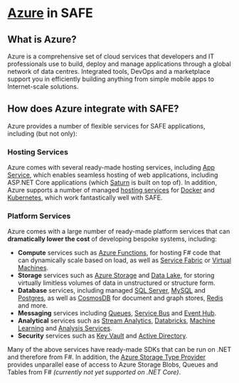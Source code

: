 # [Azure](https://azure.microsoft.com/en-gb/overview/what-is-azure/) in SAFE

## What is Azure?

Azure is a comprehensive set of cloud services that developers and IT professionals use to build, deploy and manage applications through a global network of data centres. Integrated tools, DevOps and a marketplace support you in efficiently building anything from simple mobile apps to Internet-scale solutions.

## How does Azure integrate with SAFE?

Azure provides a number of flexible services for SAFE applications, including (but not only):

### Hosting Services

Azure comes with several ready-made hosting services, including [App Service](https://azure.microsoft.com/en-us/services/app-service/), which enables seamless hosting of web applications, including ASP.NET Core applications (which [Saturn](component-saturn.md) is built on top of). In addition, Azure supports a number of managed [hosting services](https://azure.microsoft.com/en-us/services/container-instances/) for [Docker](https://azure.microsoft.com/en-us/services/app-service/containers/) and [Kubernetes](https://azure.microsoft.com/en-us/services/container-service/), which work fantastically well with SAFE.

### Platform Services

Azure comes with a large number of ready-made platform services that can **dramatically lower the cost** of developing bespoke systems, including:

* **Compute** services such as [Azure Functions](https://azure.microsoft.com/en-us/services/functions/), for hosting F# code that can dynamically scale based on load, as well as [Service Fabric](https://azure.microsoft.com/en-us/services/service-fabric/) or [Virtual Machines](https://azure.microsoft.com/en-us/services/virtual-machines/).
* **Storage** services such as [Azure Storage](https://azure.microsoft.com/en-us/services/storage/) and [Data Lake](https://azure.microsoft.com/en-us/services/data-lake-store/), for storing virtually limitless volumes of data in unstructured or structure form.
* **Database** services, including managed [SQL Server](https://azure.microsoft.com/en-us/services/sql-database/), [MySQL](https://azure.microsoft.com/en-us/services/mysql/) and [Postgres](https://azure.microsoft.com/en-us/services/postgresql/), as well as [CosmosDB](https://azure.microsoft.com/en-us/services/cosmos-db/) for document and graph stores, [Redis](https://azure.microsoft.com/en-us/services/cache/) and more.
* **Messaging** services including [Queues](https://azure.microsoft.com/en-us/services/storage/queues/), [Service Bus](https://azure.microsoft.com/en-us/services/service-bus/) and [Event Hub](https://azure.microsoft.com/en-us/services/event-hubs/).
* **Analytical** services such as [Stream Analytics](https://azure.microsoft.com/en-us/services/stream-analytics/), [Databricks](https://azure.microsoft.com/en-us/services/databricks/), [Machine Learning](https://azure.microsoft.com/en-us/overview/machine-learning/) and [Analysis Services](https://azure.microsoft.com/en-us/services/analysis-services/).
* **Security** services such as [Key Vault](https://azure.microsoft.com/en-us/services/key-vault/) and [Active Directory](https://azure.microsoft.com/en-us/services/active-directory/).

Many of the above services have ready-made SDKs that can be run on .NET and therefore from F#. In addition, the [Azure Storage Type Provider](http://fsprojects.github.io/AzureStorageTypeProvider/) provides unparallel ease of access to Azure Storage Blobs, Queues and Tables from F# *(currently not yet supported on .NET Core)*.